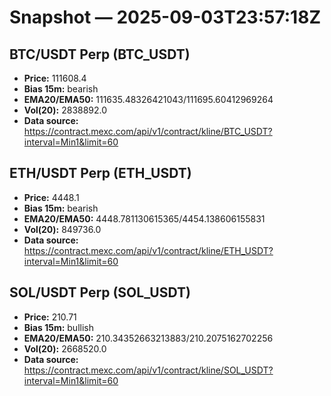 # Snapshot — 2025-09-03T23:57:18Z

## BTC/USDT Perp (BTC_USDT)
- **Price:** 111608.4
- **Bias 15m:** bearish
- **EMA20/EMA50:** 111635.48326421043/111695.60412969264
- **Vol(20):** 2838892.0
- **Data source:** https://contract.mexc.com/api/v1/contract/kline/BTC_USDT?interval=Min1&limit=60

## ETH/USDT Perp (ETH_USDT)
- **Price:** 4448.1
- **Bias 15m:** bearish
- **EMA20/EMA50:** 4448.781130615365/4454.138606155831
- **Vol(20):** 849736.0
- **Data source:** https://contract.mexc.com/api/v1/contract/kline/ETH_USDT?interval=Min1&limit=60

## SOL/USDT Perp (SOL_USDT)
- **Price:** 210.71
- **Bias 15m:** bullish
- **EMA20/EMA50:** 210.34352663213883/210.2075162702256
- **Vol(20):** 2668520.0
- **Data source:** https://contract.mexc.com/api/v1/contract/kline/SOL_USDT?interval=Min1&limit=60
